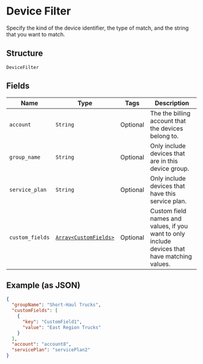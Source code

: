 
# Device Filter

Specify the kind of the device identifier, the type of match, and the string that you want to match.

## Structure

`DeviceFilter`

## Fields

| Name | Type | Tags | Description |
|  --- | --- | --- | --- |
| `account` | `String` | Optional | The the billing account that the devices belong to. |
| `group_name` | `String` | Optional | Only include devices that are in this device group. |
| `service_plan` | `String` | Optional | Only include devices that have this service plan. |
| `custom_fields` | [`Array<CustomFields>`](../../doc/models/custom-fields.md) | Optional | Custom field names and values, if you want to only include devices that have matching values. |

## Example (as JSON)

```json
{
  "groupName": "Short-Haul Trucks",
  "customFields": [
    {
      "key": "CustomField1",
      "value": "East Region Trucks"
    }
  ],
  "account": "account8",
  "servicePlan": "servicePlan2"
}
```

